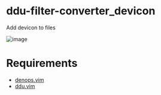 # ddu-filter-converter_devicon

Add devicon to files

![image](https://user-images.githubusercontent.com/82267684/239666866-ec0874d6-2b96-44ba-8669-ef9d741cf706.png)

# Requirements

- [denops.vim](https://github.com/vim-denops/denops.vim)
- [ddu.vim](https://github.com/Shougo/ddu.vim)
